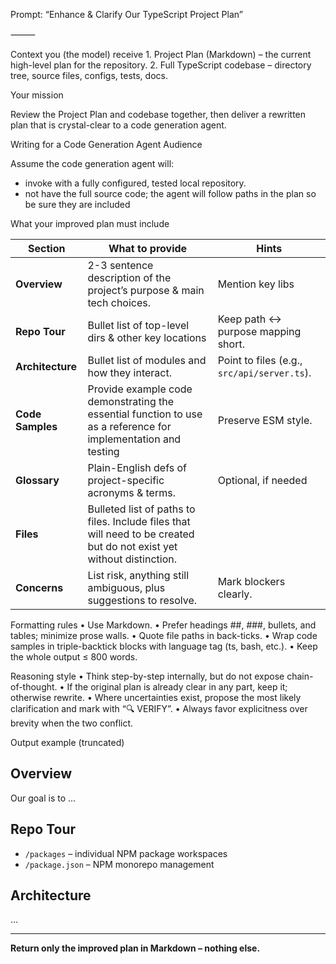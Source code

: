 Prompt: “Enhance & Clarify Our TypeScript Project Plan”

⸻

Context you (the model) receive
	1.	Project Plan (Markdown) – the current high-level plan for the repository.
	2.	Full TypeScript codebase – directory tree, source files, configs, tests, docs.

Your mission

Review the Project Plan and codebase together, then deliver a rewritten plan that is crystal-clear to a code generation agent.

Writing for a Code Generation Agent Audience

Assume the code generation agent will:
* invoke with a fully configured, tested local repository.
* not have the full source code; the agent will follow paths in the plan so be sure they are included

What your improved plan must include

| Section | What to provide | Hints |
|---------|-----------------|-------|
| **Overview** | 2-3 sentence description of the project’s purpose & main tech choices. | Mention key libs |
| **Repo Tour** | Bullet list of top-level dirs & other key locations | Keep path ↔ purpose mapping short. |
| **Architecture** | Bullet list of modules and how they interact. | Point to files (e.g., `src/api/server.ts`). |
| **Code Samples** | Provide example code demonstrating the essential function to use as a reference for implementation and testing | Preserve ESM style. |
| **Glossary** | Plain-English defs of project-specific acronyms & terms. | Optional, if needed |
| **Files** | Bulleted list of paths to files. Include files that will need to be created but do not exist yet without distinction. |  |
| **Concerns** | List risk, anything still ambiguous, plus suggestions to resolve. | Mark blockers clearly. |

Formatting rules
	•	Use Markdown.
	•	Prefer headings ##, ###, bullets, and tables; minimize prose walls.
	•	Quote file paths in back-ticks.
	•	Wrap code samples in triple-backtick blocks with language tag (ts, bash, etc.).
	•	Keep the whole output ≤ 800 words.

Reasoning style
	•	Think step-by-step internally, but do not expose chain-of-thought.
	•	If the original plan is already clear in any part, keep it; otherwise rewrite.
	•	Where uncertainties exist, propose the most likely clarification and mark with “🔍 VERIFY”.
	•	Always favor explicitness over brevity when the two conflict.

Output example (truncated)

## Overview
Our goal is to …

## Repo Tour
- `/packages` – individual NPM package workspaces
- `/package.json` – NPM monorepo management

## Architecture
…

---

**Return only the improved plan in Markdown – nothing else.**
